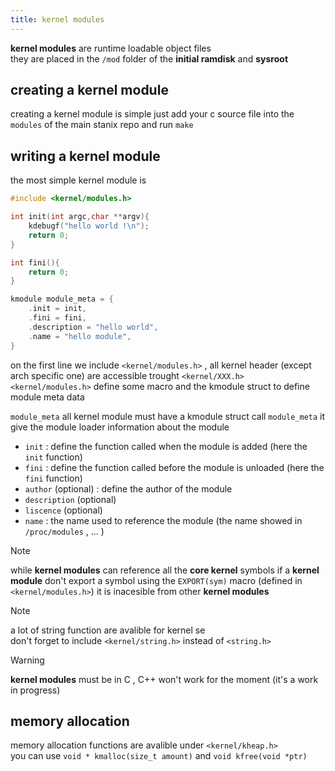```yaml
---
title: kernel modules
---
```

**kernel modules** are runtime loadable object files  
they are placed in the `/mod` folder of the **initial ramdisk** and **sysroot**

## creating a kernel module
creating a kernel module is simple just add your c source file into the `modules` of the main stanix repo and run `make`

## writing a kernel module
the most simple kernel module is 
```c
#include <kernel/modules.h>

int init(int argc,char **argv){
    kdebugf("hello world !\n");
    return 0;
}

int fini(){
    return 0;
}

kmodule module_meta = {
    .init = init,
    .fini = fini,
    .description = "hello world",
    .name = "hello module",
}
```

on the first line we include `<kernel/modules.h>` , all kernel header (except arch specific one) are accessible trought `<kernel/XXX.h>`  
`<kernel/modules.h>` define some macro and the kmodule struct to define module meta data

`module_meta` all kernel module must have a kmodule struct call `module_meta` it give the module loader information about the module
- `init` : define the function called when the module is added (here the `init` function)
- `fini` : define the function called before the module is unloaded (here the `fini` function)
- `author` (optional) : define the author of the module
- `description` (optional) 
- `liscence` (optional)
- `name` : the name used to reference the module (the name showed in `/proc/modules` , ... )

> [!NOTE]
> while **kernel modules** can reference all the **core kernel** symbols if a **kernel module** don't export a symbol using the `EXPORT(sym)` macro (defined in `<kernel/modules.h>`) it is inacesible from other **kernel modules**

> [!NOTE]
> a lot of string function are avalible for kernel se   
> don't forget to include `<kernel/string.h>` instead of `<string.h>`

> [!WARNING]
> **kernel modules** must be in C , C++ won't work for the moment (it's a work in progress)

## memory allocation
memory allocation functions are avalible under `<kernel/kheap.h>`  
you can use `void * kmalloc(size_t amount)` and `void kfree(void *ptr)`  
